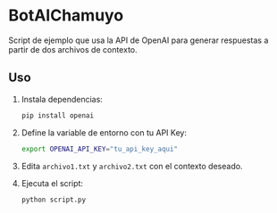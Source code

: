 # BotAIChamuyo

Script de ejemplo que usa la API de OpenAI para generar respuestas a partir de dos archivos de contexto.

## Uso

1. Instala dependencias:

   ```bash
   pip install openai
   ```

2. Define la variable de entorno con tu API Key:

   ```bash
   export OPENAI_API_KEY="tu_api_key_aqui"
   ```

3. Edita `archivo1.txt` y `archivo2.txt` con el contexto deseado.

4. Ejecuta el script:

   ```bash
   python script.py
   ```
